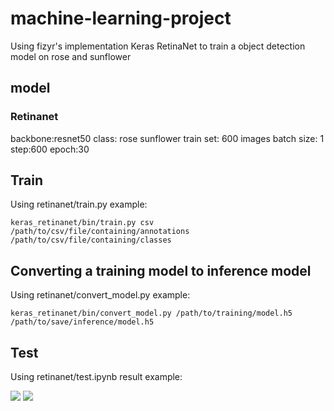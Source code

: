 # machine-learning-project
Using fizyr's implementation Keras RetinaNet to train a object detection model on rose and sunflower
## model
### Retinanet
backbone:resnet50
class: rose
       sunflower
train set: 600 images
batch size: 1
step:600
epoch:30

## Train
Using retinanet/train.py
example:

`keras_retinanet/bin/train.py csv /path/to/csv/file/containing/annotations /path/to/csv/file/containing/classes`

## Converting a training model to inference model
Using retinanet/convert_model.py
example:

`keras_retinanet/bin/convert_model.py /path/to/training/model.h5 /path/to/save/inference/model.h5`

## Test
Using retinanet/test.ipynb
result example:

<img src="https://github.com/hxjia/machine-learning-project/blob/master/result1.png" />

<img src="https://github.com/hxjia/machine-learning-project/blob/master/result2.png" />
